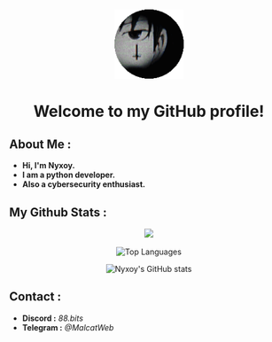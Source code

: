 <h1 align="center"></h1>


<p align="center">
  <img src="nyxoy.png" alt="nyx" width="125">
</p>

<h1 align="center">Welcome to my GitHub profile!</h1>


## About Me :

- **Hi, I'm Nyxoy.**
- **I am a python developer.**
- **Also a cybersecurity enthusiast.**

## My Github Stats :

<p align="center">
  <img src="https://komarev.com/ghpvc/?username=Nyxoy201&color=080606">
</p>

<p align="center">
  <img src="https://github-readme-stats.vercel.app/api/top-langs/?username=Nyxoy201&theme=dark" alt="Top Languages">
</p>

<p align="center">
  <img src="https://github-readme-stats.vercel.app/api?username=Nyxoy201&theme=dark" alt="Nyxoy's GitHub stats">
</p>

## Contact :

- **Discord :** *88.bits*
- **Telegram :** *@MalcatWeb*

<h1 align="center"></h1>

